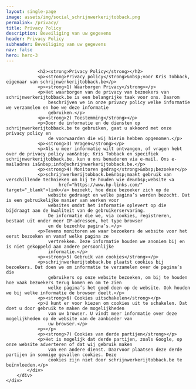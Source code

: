 ```yaml
---
layout: single-page
image: assets/img/social_schrijnwerkerijtobback.png
permalink: /privacy/
title: Privacy Policy
description: Beveiliging van uw gegevens
header: Privacy Policy
subheader: Beveiliging van uw gegevens
nav: false
hero: hero-3
---
```

<section>
    <div class="container pt-5 pb-5">
        <div class="row">
            <div class="col">

                <h2><strong>Privacy Policy</strong></h2>
                <p><strong>Privacy policy</strong>&nbsp;voor Kris Tobback, eigenaar van schrijnwerkerijtobback.be</p>
                <p><strong>1) Waarborgen Privacy</strong></p>
                <p>Het waarborgen van de privacy van bezoekers van schrijnwerkerijtobback.be is een belangrijke taak voor ons. Daarom
                    beschrijven we in onze privacy policy welke informatie we verzamelen en hoe we deze informatie
                    gebruiken.</p>
                <p><strong>2) Toestemming</strong></p>
                <p>Door de informatie en de diensten op schrijnwerkerijtobback.be te gebruiken, gaat u akkoord met onze privacy policy en
                    de voorwaarden die wij hierin hebben opgenomen.</p>
                <p><strong>3) Vragen</strong></p>
                <p>Als u meer informatie wilt ontvangen, of vragen hebt over de privacy policy van&nbsp; Kris Tobback en specifiek schrijnwerkerijtobback.be, kun u ons benaderen via e-mail. Ons e-mailadres is&nbsp;info@schrijnwerkerijtobback.be.</p>
                <p><strong>4) Monitoren gedrag</strong>&nbsp;bezoeker</p>
                <p>schrijnwerkerijtobback.be&nbsp;maakt gebruik van verschillende technieken om bij te houden wie de&nbsp;website <a
                        href="https://www.hp-links.com/" target="_blank">link</a> bezoekt, hoe deze bezoeker zich op de
                    website gedraagt en welke pagina’s worden bezocht. Dat is een gebruikelijke manier van werken voor
                    websites omdat het informatie oplevert op die bijdraagt aan de kwaliteit van de gebruikerservaring.
                    De informatie die we, via cookies, registreren, bestaat uit onder meer IP-adressen, het type browser
                    en de bezochte pagina’s.</p>
                <p>Tevens monitoren we waar bezoekers de website voor het eerst bezoeken en vanaf welke pagina ze
                    vertrekken. Deze informatie houden we anoniem bij en is niet gekoppeld aan andere persoonlijke
                    informatie.</p>
                <p><strong>5) Gebruik van cookies</strong></p>
                <p>schrijnwerkerijtobback.be plaatst cookies bij bezoekers. Dat doen we om informatie te verzamelen over de pagina’s die
                    gebruikers op onze website bezoeken, om bij te houden hoe vaak bezoekers terug komen en om te zien
                    welke pagina’s het goed doen op de website. Ook houden we bij welke informatie de browser deelt.</p>
                <p><strong>6) Cookies uitschakelen</strong></p>
                <p>U kunt er voor kiezen om cookies uit te schakelen. Dat doet u door gebruik te maken de mogelijkheden
                    van uw browser. U vindt meer informatie over deze mogelijkheden op de website van de aanbieder van
                    uw browser.</p>
                <p></p>
                <p><strong>7) Cookies van derde partijen</strong></p>
                <p>Het is mogelijk dat derde partijen, zoals Google, op onze website adverteren of dat wij gebruik maken
                    van een andere dienst. Daarvoor plaatsen deze derde partijen in sommige gevallen cookies. Deze
                    cookies zijn niet door schrijnwerkerijtobback.be te beïnvloeden.</p>
            </div>
        </div>
    </div>
</section>